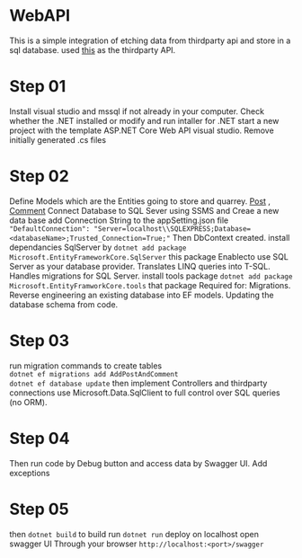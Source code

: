 # WebAPI
This is a simple integration of etching data from thirdparty api and store in a sql database.
used [this](http://jsonplaceholder.typicode.com) as the thirdparty API.

# Step 01
Install visual studio and mssql if not already in your computer.
Check whether the .NET installed or modify and run intaller for .NET
start a new project with the template ASP.NET Core Web API visual studio.
Remove initially generated .cs files

# Step 02
Define Models which are the Entities going to store and quarrey. [Post](./WebAPI/Models/Post.cs) , [Comment](./WebAPI/Models/Comment.cs)
Connect Database to SQL Sever using SSMS and Creae a new data base
add Connection String to the appSetting.json file
` "DefaultConnection": "Server=localhost\\SQLEXPRESS;Database=<databaseName>;Trusted_Connection=True;" `
Then DbContext created.
install dependancies SqlServer by
`dotnet add package Microsoft.EntityFrameworkCore.SqlServer`
this package 
  Enablecto use SQL Server as your database provider.
  Translates LINQ queries into T-SQL.
  Handles migrations for SQL Server.
install tools package 
`dotnet add package Microsoft.EntityFramworkCore.tools`
that package Required for:
  Migrations.
  Reverse engineering an existing database into EF models.
  Updating the database schema from code.
  
# Step 03
run migration commands to create tables <br>
`dotnet ef migrations add AddPostAndComment` <br>
`dotnet ef database update`
then implement Controllers and thirdparty connections
use Microsoft.Data.SqlClient to full control over SQL queries (no ORM).

# Step 04
Then run code by Debug button and access data by Swagger UI.
Add exceptions

# Step 05
then `dotnet build` to build 
run `dotnet run` deploy on localhost
open swagger UI Through your browser 
`http://localhost:<port>/swagger`

